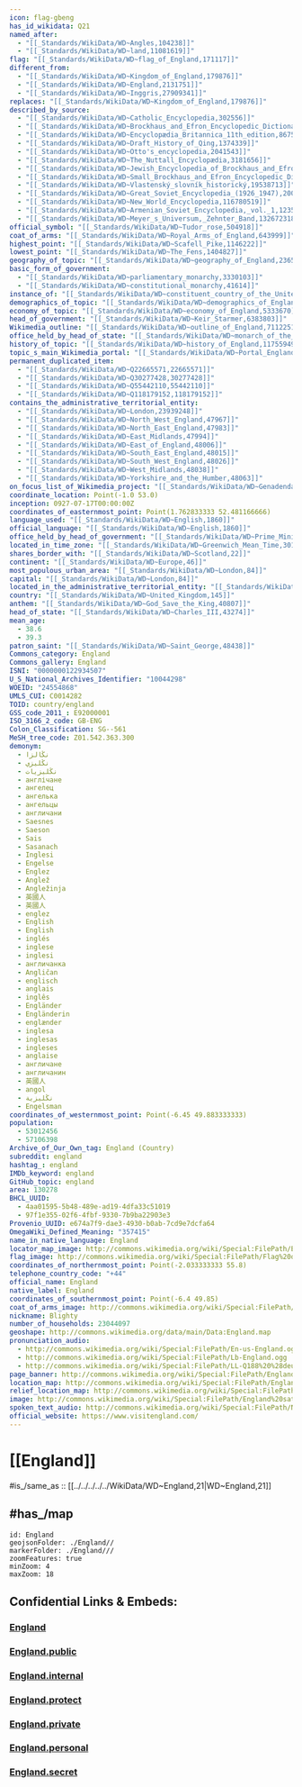 ```yaml
---
icon: flag-gbeng
has_id_wikidata: Q21
named_after:
  - "[[_Standards/WikiData/WD~Angles,104238]]"
  - "[[_Standards/WikiData/WD~land,11081619]]"
flag: "[[_Standards/WikiData/WD~flag_of_England,171117]]"
different_from:
  - "[[_Standards/WikiData/WD~Kingdom_of_England,179876]]"
  - "[[_Standards/WikiData/WD~England,2131751]]"
  - "[[_Standards/WikiData/WD~Inggris,27909341]]"
replaces: "[[_Standards/WikiData/WD~Kingdom_of_England,179876]]"
described_by_source:
  - "[[_Standards/WikiData/WD~Catholic_Encyclopedia,302556]]"
  - "[[_Standards/WikiData/WD~Brockhaus_and_Efron_Encyclopedic_Dictionary,602358]]"
  - "[[_Standards/WikiData/WD~Encyclopædia_Britannica_11th_edition,867541]]"
  - "[[_Standards/WikiData/WD~Draft_History_of_Qing,1374339]]"
  - "[[_Standards/WikiData/WD~Otto's_encyclopedia,2041543]]"
  - "[[_Standards/WikiData/WD~The_Nuttall_Encyclopædia,3181656]]"
  - "[[_Standards/WikiData/WD~Jewish_Encyclopedia_of_Brockhaus_and_Efron,4173137]]"
  - "[[_Standards/WikiData/WD~Small_Brockhaus_and_Efron_Encyclopedic_Dictionary,19180675]]"
  - "[[_Standards/WikiData/WD~Vlastenský_slovník_historický,19538713]]"
  - "[[_Standards/WikiData/WD~Great_Soviet_Encyclopedia_(1926_1947),20078554]]"
  - "[[_Standards/WikiData/WD~New_World_Encyclopedia,116780519]]"
  - "[[_Standards/WikiData/WD~Armenian_Soviet_Encyclopedia,_vol._1,123560817]]"
  - "[[_Standards/WikiData/WD~Meyer_s_Universum,_Zehnter_Band,132672318]]"
official_symbol: "[[_Standards/WikiData/WD~Tudor_rose,504918]]"
coat_of_arms: "[[_Standards/WikiData/WD~Royal_Arms_of_England,643999]]"
highest_point: "[[_Standards/WikiData/WD~Scafell_Pike,1146222]]"
lowest_point: "[[_Standards/WikiData/WD~The_Fens,1404827]]"
geography_of_topic: "[[_Standards/WikiData/WD~geography_of_England,2365965]]"
basic_form_of_government:
  - "[[_Standards/WikiData/WD~parliamentary_monarchy,3330103]]"
  - "[[_Standards/WikiData/WD~constitutional_monarchy,41614]]"
instance_of: "[[_Standards/WikiData/WD~constituent_country_of_the_United_Kingdom,3336843]]"
demographics_of_topic: "[[_Standards/WikiData/WD~demographics_of_England,3400412]]"
economy_of_topic: "[[_Standards/WikiData/WD~economy_of_England,5333670]]"
head_of_government: "[[_Standards/WikiData/WD~Keir_Starmer,6383803]]"
Wikimedia_outline: "[[_Standards/WikiData/WD~outline_of_England,7112251]]"
office_held_by_head_of_state: "[[_Standards/WikiData/WD~monarch_of_the_United_Kingdom,9134365]]"
history_of_topic: "[[_Standards/WikiData/WD~history_of_England,11755949]]"
topic_s_main_Wikimedia_portal: "[[_Standards/WikiData/WD~Portal_England,12816963]]"
permanent_duplicated_item:
  - "[[_Standards/WikiData/WD~Q22665571,22665571]]"
  - "[[_Standards/WikiData/WD~Q30277428,30277428]]"
  - "[[_Standards/WikiData/WD~Q55442110,55442110]]"
  - "[[_Standards/WikiData/WD~Q118179152,118179152]]"
contains_the_administrative_territorial_entity:
  - "[[_Standards/WikiData/WD~London,23939248]]"
  - "[[_Standards/WikiData/WD~North_West_England,47967]]"
  - "[[_Standards/WikiData/WD~North_East_England,47983]]"
  - "[[_Standards/WikiData/WD~East_Midlands,47994]]"
  - "[[_Standards/WikiData/WD~East_of_England,48006]]"
  - "[[_Standards/WikiData/WD~South_East_England,48015]]"
  - "[[_Standards/WikiData/WD~South_West_England,48026]]"
  - "[[_Standards/WikiData/WD~West_Midlands,48038]]"
  - "[[_Standards/WikiData/WD~Yorkshire_and_the_Humber,48063]]"
on_focus_list_of_Wikimedia_project: "[[_Standards/WikiData/WD~Genadendal_Music_Archive,128903909]]"
coordinate_location: Point(-1.0 53.0)
inception: 0927-07-17T00:00:00Z
coordinates_of_easternmost_point: Point(1.762833333 52.481166666)
language_used: "[[_Standards/WikiData/WD~English,1860]]"
official_language: "[[_Standards/WikiData/WD~English,1860]]"
office_held_by_head_of_government: "[[_Standards/WikiData/WD~Prime_Minister_of_the_United_Kingdom,14211]]"
located_in_time_zone: "[[_Standards/WikiData/WD~Greenwich_Mean_Time,30192]]"
shares_border_with: "[[_Standards/WikiData/WD~Scotland,22]]"
continent: "[[_Standards/WikiData/WD~Europe,46]]"
most_populous_urban_area: "[[_Standards/WikiData/WD~London,84]]"
capital: "[[_Standards/WikiData/WD~London,84]]"
located_in_the_administrative_territorial_entity: "[[_Standards/WikiData/WD~United_Kingdom,145]]"
country: "[[_Standards/WikiData/WD~United_Kingdom,145]]"
anthem: "[[_Standards/WikiData/WD~God_Save_the_King,40807]]"
head_of_state: "[[_Standards/WikiData/WD~Charles_III,43274]]"
mean_age:
  - 38.6
  - 39.3
patron_saint: "[[_Standards/WikiData/WD~Saint_George,48438]]"
Commons_category: England
Commons_gallery: England
ISNI: "0000000122934507"
U_S_National_Archives_Identifier: "10044298"
WOEID: "24554868"
UMLS_CUI: C0014282
TOID: country/england
GSS_code_2011_: E92000001
ISO_3166_2_code: GB-ENG
Colon_Classification: SG--561
MeSH_tree_code: Z01.542.363.300
demonym:
  - نڭالزا
  - نڭليزي
  - نڭليزيات
  - англічане
  - ангелец
  - ангелька
  - ангельцы
  - англичани
  - Saesnes
  - Saeson
  - Sais
  - Sasanach
  - Inglesi
  - Engelse
  - Englez
  - Anglež
  - Angležinja
  - 英國人
  - 英國人
  - englez
  - English
  - English
  - inglés
  - inglese
  - inglesi
  - англичанка
  - Angličan
  - englisch
  - anglais
  - inglês
  - Engländer
  - Engländerin
  - englænder
  - inglesa
  - inglesas
  - ingleses
  - anglaise
  - англичане
  - англичанин
  - 英國人
  - angol
  - نڭليزية
  - Engelsman
coordinates_of_westernmost_point: Point(-6.45 49.883333333)
population:
  - 53012456
  - 57106398
Archive_of_Our_Own_tag: England (Country)
subreddit: england
hashtag_: england
IMDb_keyword: england
GitHub_topic: england
area: 130278
BHCL_UUID:
  - 4aa01595-5b48-489e-ad19-4dfa33c51019
  - 97f1e355-02f6-4fbf-9330-7b9ba22903e3
Provenio_UUID: e674a7f9-dae3-4930-b0ab-7cd9e7dcfa64
OmegaWiki_Defined_Meaning: "357415"
name_in_native_language: England
locator_map_image: http://commons.wikimedia.org/wiki/Special:FilePath/England%20in%20the%20UK%20and%20Europe.svg
flag_image: http://commons.wikimedia.org/wiki/Special:FilePath/Flag%20of%20England.svg
coordinates_of_northernmost_point: Point(-2.033333333 55.8)
telephone_country_code: "+44"
official_name: England
native_label: England
coordinates_of_southernmost_point: Point(-6.4 49.85)
coat_of_arms_image: http://commons.wikimedia.org/wiki/Special:FilePath/England%20COA.svg
nickname: Blighty
number_of_households: 23044097
geoshape: http://commons.wikimedia.org/data/main/Data:England.map
pronunciation_audio:
  - http://commons.wikimedia.org/wiki/Special:FilePath/En-us-England.ogg
  - http://commons.wikimedia.org/wiki/Special:FilePath/Lb-England.ogg
  - http://commons.wikimedia.org/wiki/Special:FilePath/LL-Q188%20%28deu%29-Natschoba-England.wav
page_banner: http://commons.wikimedia.org/wiki/Special:FilePath/England%20banner.jpg
location_map: http://commons.wikimedia.org/wiki/Special:FilePath/England%20location%20map.svg
relief_location_map: http://commons.wikimedia.org/wiki/Special:FilePath/England%20relief%20location%20map.jpg
image: http://commons.wikimedia.org/wiki/Special:FilePath/England%20satellite%20image.png
spoken_text_audio: http://commons.wikimedia.org/wiki/Special:FilePath/Nl-Engeland%202-article.ogg
official_website: https://www.visitengland.com/
---
```


# [[England]] 

#is_/same_as :: [[../../../../../WikiData/WD~England,21|WD~England,21]] 

## #has_/map 

```leaflet
id: England
geojsonFolder: ./England//
markerFolder: ./England///
zoomFeatures: true 
minZoom: 4 
maxZoom: 18
```


## Confidential Links & Embeds: 

### [England](/_Standards/Earth/Continent/Europe/Europe~North/UK/England.md) 

### [England.public](/_public/Earth/Continent/Europe/Europe~North/UK/England.public.md) 

### [England.internal](/_internal/Earth/Continent/Europe/Europe~North/UK/England.internal.md) 

### [England.protect](/_protect/Earth/Continent/Europe/Europe~North/UK/England.protect.md) 

### [England.private](/_private/Earth/Continent/Europe/Europe~North/UK/England.private.md) 

### [England.personal](/_personal/Earth/Continent/Europe/Europe~North/UK/England.personal.md) 

### [England.secret](/_secret/Earth/Continent/Europe/Europe~North/UK/England.secret.md)

